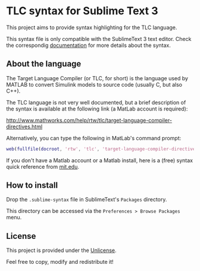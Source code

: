 TLC syntax for Sublime Text 3
=============================

This project aims to provide syntax highlighting for the TLC language.

This syntax file is only compatible with the SublimeText 3 text editor.
Check the correspondig [documentation](https://www.sublimetext.com/docs/3) for
more details about the syntax.


About the language
------------------

The Target Language Compiler (or TLC, for short) is the language used by MATLAB
to convert Simulink models to source code (usually C, but also C++).


The TLC language is not very well documented, but a brief description of the
syntax is available at the following link (a MatLab account is required):

http://www.mathworks.com/help/rtw/tlc/target-language-compiler-directives.html

Alternatively, you can type the following in MatLab's command prompt:

```matlab
web(fullfile(docroot, 'rtw', 'tlc', 'target-language-compiler-directives.html'))
```

If you don't have a Matlab account or a Matlab install, here is a (free) syntax
quick reference from
[mit.edu](https://lost-contact.mit.edu/afs/it.kth.se/misc/packages/matlab/help/toolbox/rtw/tlcquick.html).


How to install
--------------

Drop the `.sublime-syntax` file in SublimeText's `Packages` directory.

This directory can be accessed via the `Preferences > Browse Packages` menu.


License
-------

This project is provided under the [Unlicense](https://unlicense.org/).

Feel free to copy, modify and redistribute it!
